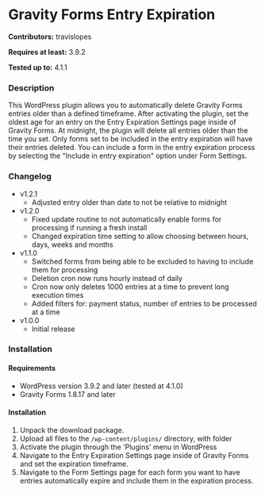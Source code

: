 # Gravity Forms Entry Expiration
**Contributors:** travislopes

**Requires at least:** 3.9.2

**Tested up to:** 4.1.1

### Description
This WordPress plugin allows you to automatically delete Gravity Forms entries older than a defined timeframe. After activating the plugin, set the oldest age for an entry on the Entry Expiration Settings page inside of Gravity Forms. At midnight, the plugin will delete all entries older than the time you set. Only forms set to be included in the entry expiration will have their entries deleted. You can include a form in the entry expiration process by selecting the "Include in entry expiration" option under Form Settings.

### Changelog
* v1.2.1
	* Adjusted entry older than date to not be relative to midnight
* v1.2.0
	* Fixed update routine to not automatically enable forms for processing if running a fresh install
	* Changed expiration time setting to allow choosing between hours, days, weeks and months
* v1.1.0
	* Switched forms from being able to be excluded to having to include them for processing
	* Deletion cron now runs hourly instead of daily
	* Cron now only deletes 1000 entries at a time to prevent long execution times
	* Added filters for: payment status, number of entries to be processed at a time
* v1.0.0
	* Initial release

### Installation
#### Requirements
* WordPress version 3.9.2 and later (tested at 4.1.0)
* Gravity Forms 1.8.17 and later

#### Installation
1. Unpack the download package.
1. Upload all files to the `/wp-content/plugins/` directory, with folder
1. Activate the plugin through the 'Plugins' menu in WordPress
1. Navigate to the Entry Expiration Settings page inside of Gravity Forms and set the expiration timeframe.
1. Navigate to the Form Settings page for each form you want to have entries automatically expire and include them in the expiration process.